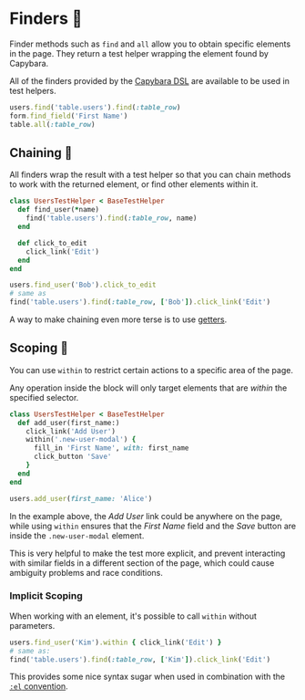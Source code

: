 [api]: /api/
[capybara finding]: https://github.com/teamcapybara/capybara#finding
[selectors]: /guide/essentials/aliases
[actions]: /guide/essentials/actions
[assertions]: /guide/essentials/assertions
[to_capybara_node]: https://github.com/ElMassimo/capybara_test_helpers/blob/master/lib/capybara_test_helpers/test_helper.rb#L56-L58
[adding a filter]: https://github.com/ElMassimo/capybara_test_helpers/blob/master/spec/support/global_filters.rb#L6-L8
[el convention]: /guide/essentials/current-context.html#el-convention

# Finders 🧭

Finder methods such as `find` and `all` allow you to obtain specific elements in the page. They return a test helper wrapping the element found by Capybara.

All of the finders provided by the [Capybara DSL][capybara finding] are available to be used in test helpers.

<!-- You can check the [API Reference][api] for more information. -->

```ruby
users.find('table.users').find(:table_row)
form.find_field('First Name')
table.all(:table_row)
```

## Chaining 🔗

All finders wrap the result with a test helper so that you can chain methods to work with the returned element, or find other elements within it.

```ruby
class UsersTestHelper < BaseTestHelper
  def find_user(*name)
    find('table.users').find(:table_row, name)
  end

  def click_to_edit
    click_link('Edit')
  end
end

users.find_user('Bob').click_to_edit
# same as
find('table.users').find(:table_row, ['Bob']).click_link('Edit')
```

A way to make chaining even more terse is to use [getters][selectors].

## Scoping 🎯

You can use `within` to restrict certain actions to a specific area of the page.

Any operation inside the block will only target elements that are _within_ the specified selector.

```ruby
class UsersTestHelper < BaseTestHelper
  def add_user(first_name:)
    click_link('Add User')
    within('.new-user-modal') {
      fill_in 'First Name', with: first_name
      click_button 'Save'
    }
  end
end

users.add_user(first_name: 'Alice')
```

In the example above, the _Add User_ link could be anywhere on the page, while using `within` ensures that the _First Name_ field and the _Save_ button are inside the `.new-user-modal` element.

This is very helpful to make the test more explicit, and prevent interacting with similar fields in a different section of the page, which could cause ambiguity problems and race conditions.

### Implicit Scoping

When working with an element, it's possible to call `within` without parameters.

```ruby
users.find_user('Kim').within { click_link('Edit') }
# same as:
find('table.users').find(:table_row, ['Kim']).click_link('Edit')
```

This provides some nice syntax sugar when used in combination with the [`:el` convention][el convention].
